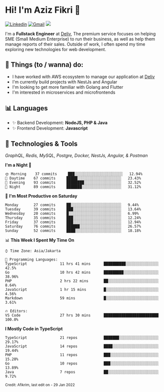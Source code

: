 <!-- Greetings -->
# Hi! I'm Aziz Fikri :bow:

<!-- Social Media -->
[![Linkedin](https://img.shields.io/badge/-afikrim-blue?style=flat&logo=Linkedin&logoColor=white)](https://www.linkedin.com/in/afikrim/)
[![Gmail](https://img.shields.io/badge/-afikrim10@gmail.com-c14438?style=flat&logo=Gmail&logoColor=white)](mailto:afikrim10@gmail.com)
![](https://komarev.com/ghpvc/?username=afikrim&label=Visitor&color=2bbc8a)

<!-- Introduction -->
I'm a **Fullstack Engineer** at [Deliv](https://kios.deliv.id), The premium service focuses on helping SME (Small Medium Enterprise) to run their business, as well as help them manage reports of their sales. Outside of work, I often spend my time exploring new technologies for web development.

## 📃 Things (to / wanna) do:
- I have worked with AWS ecosystem to manage our application at [Deliv](https://kios.deliv.id)
- I'm currently build projects with NestJs and Angular
- I'm looking to get more familiar with Golang and Flutter
- I'm interested in microservices and microfrontends

## 📊 Languages
- ✨ Backend Development: **NodeJS, PHP & Java**
- ✨ Frontend Development: **Javascript**

## 🔧 Technologies & Tools
*GraphQL, Redis, MySQL, Postgre, Docker, NestJs, Angular, & Postman*

<!--START_SECTION:waka-->
**I'm a Night 🦉** 

```text
🌞 Morning    37 commits     ███░░░░░░░░░░░░░░░░░░░░░░   12.94% 
🌆 Daytime    67 commits     █████░░░░░░░░░░░░░░░░░░░░   23.43% 
🌃 Evening    93 commits     ████████░░░░░░░░░░░░░░░░░   32.52% 
🌙 Night      89 commits     ███████░░░░░░░░░░░░░░░░░░   31.12%

```
📅 **I'm Most Productive on Saturday** 

```text
Monday       27 commits     ██░░░░░░░░░░░░░░░░░░░░░░░   9.44% 
Tuesday      39 commits     ███░░░░░░░░░░░░░░░░░░░░░░   13.64% 
Wednesday    20 commits     █░░░░░░░░░░░░░░░░░░░░░░░░   6.99% 
Thursday     35 commits     ███░░░░░░░░░░░░░░░░░░░░░░   12.24% 
Friday       37 commits     ███░░░░░░░░░░░░░░░░░░░░░░   12.94% 
Saturday     76 commits     ██████░░░░░░░░░░░░░░░░░░░   26.57% 
Sunday       52 commits     ████░░░░░░░░░░░░░░░░░░░░░   18.18%

```


📊 **This Week I Spent My Time On** 

```text
⌚︎ Time Zone: Asia/Jakarta

💬 Programming Languages: 
TypeScript               11 hrs 41 mins      ██████████░░░░░░░░░░░░░░░   42.5% 
Go                       10 hrs 42 mins      █████████░░░░░░░░░░░░░░░░   38.96% 
PHP                      2 hrs 22 mins       ██░░░░░░░░░░░░░░░░░░░░░░░   8.64% 
JavaScript               1 hr 15 mins        █░░░░░░░░░░░░░░░░░░░░░░░░   4.56% 
Markdown                 59 mins             █░░░░░░░░░░░░░░░░░░░░░░░░   3.61%

🔥 Editors: 
VS Code                  27 hrs 30 mins      █████████████████████████   100.0%

```

**I Mostly Code in TypeScript** 

```text
TypeScript               21 repos            ███████░░░░░░░░░░░░░░░░░░   29.17% 
JavaScript               14 repos            ████░░░░░░░░░░░░░░░░░░░░░   19.44% 
PHP                      11 repos            ███░░░░░░░░░░░░░░░░░░░░░░   15.28% 
Go                       10 repos            ███░░░░░░░░░░░░░░░░░░░░░░   13.89% 
Java                     7 repos             ██░░░░░░░░░░░░░░░░░░░░░░░   9.72%

```



<!--END_SECTION:waka-->

<sub>Credit: Afikrim, last edit on - 29 Jan 2022</sub>
